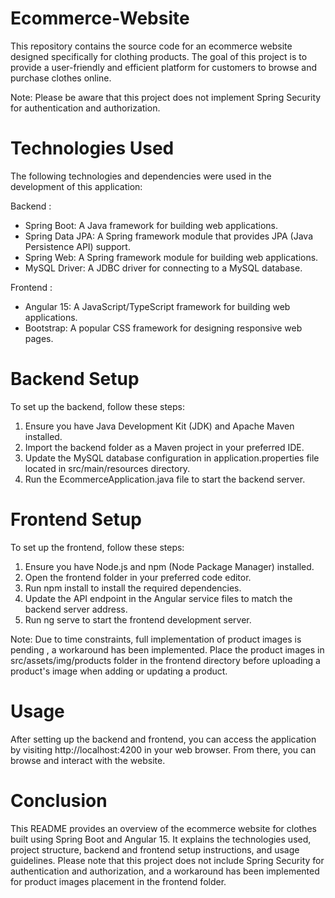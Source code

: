 # Ecommerce-Website
This repository contains the source code for an ecommerce website designed specifically for clothing products. The goal of this project is to provide a user-friendly and efficient platform for customers to browse and purchase clothes online.

Note: Please be aware that this project does not implement Spring Security for authentication and authorization.

# Technologies Used
The following technologies and dependencies were used in the development of this application:

Backend :
* Spring Boot: A Java framework for building web applications.
* Spring Data JPA: A Spring framework module that provides JPA (Java Persistence API) support.
* Spring Web: A Spring framework module for building web applications.
* MySQL Driver: A JDBC driver for connecting to a MySQL database.

Frontend :
* Angular 15: A JavaScript/TypeScript framework for building web applications.
* Bootstrap: A popular CSS framework for designing responsive web pages.

# Backend Setup
To set up the backend, follow these steps:

1. Ensure you have Java Development Kit (JDK) and Apache Maven installed.
2. Import the backend folder as a Maven project in your preferred IDE.
3. Update the MySQL database configuration in application.properties file located in src/main/resources directory.
4. Run the EcommerceApplication.java file to start the backend server.

# Frontend Setup
To set up the frontend, follow these steps:

1. Ensure you have Node.js and npm (Node Package Manager) installed.
2. Open the frontend folder in your preferred code editor.
3. Run npm install to install the required dependencies.
4. Update the API endpoint in the Angular service files to match the backend server address.
5. Run ng serve to start the frontend development server.

Note: Due to time constraints, full implementation of product images is pending , a workaround has been implemented. Place the product images in src/assets/img/products folder in the frontend directory before uploading a product's image when adding or updating a product.

# Usage
After setting up the backend and frontend, you can access the application by visiting http://localhost:4200 in your web browser. From there, you can browse and interact with the website.

# Conclusion
This README provides an overview of the ecommerce website for clothes built using Spring Boot and Angular 15. It explains the technologies used, project structure, backend and frontend setup instructions, and usage guidelines. Please note that this project does not include Spring Security for authentication and authorization, and a workaround has been implemented for product images placement in the frontend folder.
